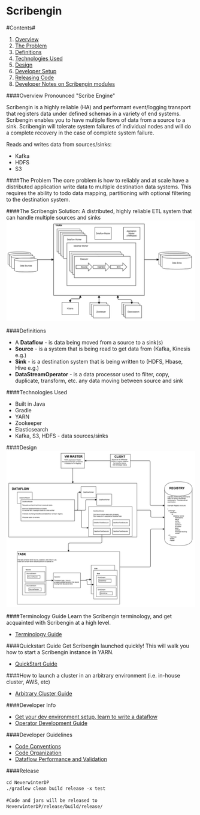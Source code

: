
Scribengin
==========

#Contents#
1. [Overview](#overview)
2. [The Problem](#the-problem)
2. [Definitions](#definitions)
3. [Technologies Used](#technologies-used)
4. [Design](#design)
5. [Developer Setup](#developer-setup)
6. [Releasing Code](#release)
7. [Developer Notes on Scribengin modules](#developer-notes-on-scribengin-modules)

####Overview
Pronounced "Scribe Engine" 

Scribengin is a highly reliable (HA) and performant event/logging transport that registers data under defined schemas in a variety of end systems.  Scribengin enables you to have multiple flows of data from a source to a sink. Scribengin will tolerate system failures of individual nodes and will do a complete recovery in the case of complete system failure.

Reads and writes data from sources/sinks:
- Kafka
- HDFS
- S3



####The Problem
The core problem is how to reliably and at scale have a distributed application write data to multiple destination data systems.  This requires the ability to todo data mapping, partitioning with optional filtering to the destination system.

####The Scribengin Solution:
A distributed, highly reliable ETL system that can handle multiple sources and sinks
![Scribengin](docs/images/ScribeIntro.png "Scribengin")

####Definitions

- A **Dataflow** - is data being moved from a source to a sink(s)
- **Source** - is a system that is being read to get data from (Kafka, Kinesis e.g.)
- **Sink** - is a destination system that is being written to (HDFS, Hbase, Hive e.g.)
- **DataStreamOperator** - is a data processor used to filter, copy, duplicate, transform, etc. any data moving between source and sink


####Technologies Used
- Built in Java
- Gradle
- YARN
- Zookeeper
- Elasticsearch
- Kafka, S3, HDFS - data sources/sinks


####Design
![Scribengin Cluster Design](docs/images/ScribenginStructureOverviewV2.png "Scribengin Cluster Design")

####Terminology Guide
Learn the Scribengin terminology, and get acquainted with Scribengin at a high level.

- [Terminology Guide](docs/terminology.md)

####Quickstart Guide
Get Scribengin launched quickly!  This will walk you how to start a Scribengin instance in YARN.

- [QuickStart Guide](docs/deployment/scribengin-cluster-setup-quickstart.md)


####How to launch a cluster in an arbitrary environment (i.e. in-house cluster, AWS, etc)

- [Arbitrary Cluster Guide](docs/deployment/arbitrary-cluster-guide.md)


####Developer Info
- [Get your dev environment setup, learn to write a dataflow](docs/dataflowDevelopment/dataflowDevTableOfContents.md)
- [Operator Development Guide](docs/dataflowDevelopment/operator-dev-guide.md)

####Developer Guidelines
- [Code Conventions](docs/devAndTestingGuidelines/code-convention-howto.md)
- [Code Organization](docs/devAndTestingGuidelines/code-organization-howto.md)
- [Dataflow Performance and Validation](docs/devAndTestingGuidelines/dataflow-performance-and-validation-howto.md)

####Release
```
cd NeverwinterDP
./gradlew clean build release -x test

#Code and jars will be released to NeverwinterDP/release/build/release/
```



  